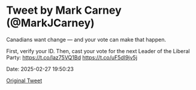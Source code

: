 # Tweet by Mark Carney (@MarkJCarney)

Canadians want change — and your vote can make that happen.

First, verify your ID. Then, cast your vote for the next Leader of the Liberal Party: https://t.co/laz75VQ1Bd https://t.co/uF5dI9jv5j

Date: 2025-02-27 19:50:23

[Original Tweet](https://x.com/MarkJCarney/status/1895199823806279840)
